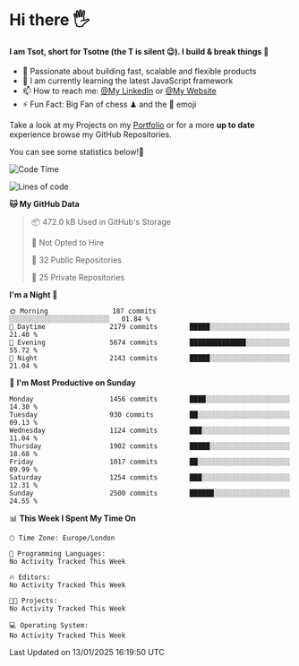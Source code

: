 # Hi there :raised_hand_with_fingers_splayed:
#### I am Tsot, short for Tsotne (the T is silent :wink:). I build & break things :space_invader:
- :telescope: Passionate about building fast, scalable and flexible products
- :seedling: I am currently learning the latest JavaScript framework 
- :mailbox: How to reach me: [@My LinkedIn](https://www.linkedin.com/in/tsotne-gvadzabia/) or [@My Website](https://tsotne.co.uk/contact)
- :zap: Fun Fact: Big Fan of chess ♟ and the 👾 emoji

Take a look at my Projects on my [Portfolio](https://tsotne.co.uk/) or for a more **up to date** experience browse my GitHub Repositories.

You can see some statistics below!:space_invader:
<!--START_SECTION:waka-->
![Code Time](http://img.shields.io/badge/Code%20Time-761%20hrs%202%20mins-blue)

![Lines of code](https://img.shields.io/badge/From%20Hello%20World%20I%27ve%20Written-6.9%20million%20lines%20of%20code-blue)

**🐱 My GitHub Data** 

> 📦 472.0 kB Used in GitHub's Storage 
 > 
> 🚫 Not Opted to Hire
 > 
> 📜 32 Public Repositories 
 > 
> 🔑 25 Private Repositories 
 > 
**I'm a Night 🦉** 

```text
🌞 Morning                187 commits         ░░░░░░░░░░░░░░░░░░░░░░░░░   01.84 % 
🌆 Daytime                2179 commits        █████░░░░░░░░░░░░░░░░░░░░   21.40 % 
🌃 Evening                5674 commits        ██████████████░░░░░░░░░░░   55.72 % 
🌙 Night                  2143 commits        █████░░░░░░░░░░░░░░░░░░░░   21.04 % 
```
📅 **I'm Most Productive on Sunday** 

```text
Monday                   1456 commits        ████░░░░░░░░░░░░░░░░░░░░░   14.30 % 
Tuesday                  930 commits         ██░░░░░░░░░░░░░░░░░░░░░░░   09.13 % 
Wednesday                1124 commits        ███░░░░░░░░░░░░░░░░░░░░░░   11.04 % 
Thursday                 1902 commits        █████░░░░░░░░░░░░░░░░░░░░   18.68 % 
Friday                   1017 commits        ██░░░░░░░░░░░░░░░░░░░░░░░   09.99 % 
Saturday                 1254 commits        ███░░░░░░░░░░░░░░░░░░░░░░   12.31 % 
Sunday                   2500 commits        ██████░░░░░░░░░░░░░░░░░░░   24.55 % 
```


📊 **This Week I Spent My Time On** 

```text
🕑︎ Time Zone: Europe/London

💬 Programming Languages: 
No Activity Tracked This Week

🔥 Editors: 
No Activity Tracked This Week

🐱‍💻 Projects: 
No Activity Tracked This Week

💻 Operating System: 
No Activity Tracked This Week
```


 Last Updated on 13/01/2025 16:19:50 UTC
<!--END_SECTION:waka-->
